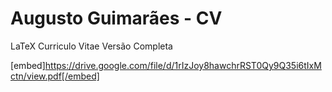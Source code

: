 # Augusto Guimarães - CV

LaTeX Curriculo Vitae Versão Completa

[embed]https://drive.google.com/file/d/1rIzJoy8hawchrRST0Qy9Q35i6tIxMctn/view.pdf[/embed]